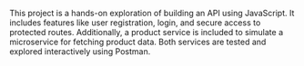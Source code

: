 This project is a hands-on exploration of building an API using JavaScript. It includes features like user registration, login, and secure access to protected routes. Additionally, a product service is included to simulate a microservice for fetching product data. Both services are tested and explored interactively using Postman.
